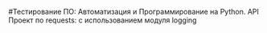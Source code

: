 #Тестирование ПО: Автоматизация и Программирование на Python. API
Проект по requests: с использованием модуля logging 
